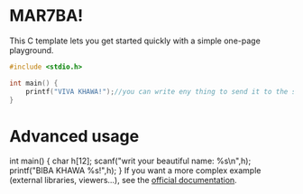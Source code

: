 # MAR7BA!

This C template lets you get started quickly with a simple one-page playground.

```C runnable
#include <stdio.h>

int main() {
	printf("VIVA KHAWA!");//you can write eny thing to send it to the stdout (standart output (the 1 on the file descreptor table)) .
}

```

# Advanced usage
int main()
{
char h[12];
    scanf("writ your beautiful name: %s\n",h);
    printf("BIBA KHAWA %s!",h);
}
If you want a more complex example (external libraries, viewers...), see the [official documentation](https://tech.io/playgrounds/408/tech-io-documentation).
